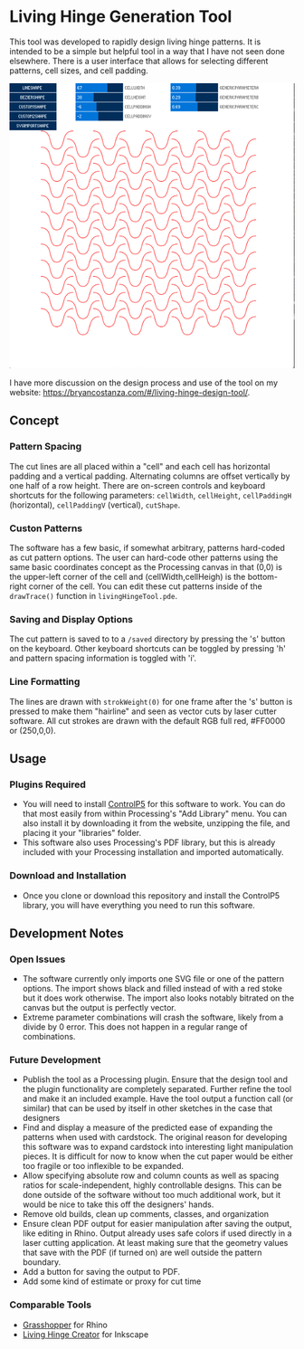 # Living Hinge Generation Tool
This tool was developed to rapidly design living hinge patterns. It is intended to be a simple but helpful tool in a way that I have not seen done elsewhere. There is a user interface that allows for selecting different patterns, cell sizes, and cell padding.

[![Tool screen capture link to video](/documentationfiles/screencap.png)](https://youtu.be/GCjJpf8orwI "Screen capture link to video")

I have more discussion on the design process and use of the tool on my website: https://bryancostanza.com/#/living-hinge-design-tool/.

## Concept

### Pattern Spacing

The cut lines are all placed within a "cell" and each cell has horizontal padding and a vertical padding. Alternating columns are offset vertically by one half of a row height. There are on-screen controls and keyboard shortcuts for the following parameters: `cellWidth`, `cellHeight`, `cellPaddingH` (horizontal), `cellPaddingV` (vertical), `cutShape`.

### Custon Patterns

The software has a few basic, if somewhat arbitrary, patterns hard-coded as cut pattern options. The user can hard-code other patterns using the same basic coordinates concept as the Processing canvas in that (0,0) is the upper-left corner of the cell and (cellWidth,cellHeigh) is the bottom-right corner of the cell. You can edit these cut patterns inside of the `drawTrace()` function in `livingHingeTool.pde`. 

### Saving and Display Options
The cut pattern is saved to to a `/saved` directory by pressing the 's' button on the keyboard. Other keyboard shortcuts can be toggled by pressing 'h' and pattern spacing information is toggled with 'i'.

### Line Formatting

The lines are drawn with `strokWeight(0)` for one frame after the 's' button is pressed to make them "hairline" and seen as vector cuts by laser cutter software. All cut strokes are drawn with the default RGB full red, #FF0000 or (250,0,0).

## Usage

### Plugins Required
* You will need to install [ControlP5](http://www.sojamo.de/libraries/controlP5/) for this software to work. You can do that most easily from within Processing's "Add Library" menu. You can also install it by downloading it from the website, unzipping the file, and placing it your "libraries" folder. 
* This software also uses Processing's PDF library, but this is already included with your Processing installation and imported automatically.

### Download and Installation
* Once you clone or download this repository and install the ControlP5 library, you will have everything you need to run this software.

## Development Notes

### Open Issues
* The software currently only imports one SVG file or one of the pattern options. The import shows black and filled instead of with a red stoke but it does work otherwise. The import also looks notably bitrated on the canvas but the output is perfectly vector.
* Extreme parameter combinations will crash the software, likely from a divide by 0 error. This does not happen in a regular range of combinations.

### Future Development

* Publish the tool as a Processing plugin. Ensure that the design tool and the plugin functionality are completely separated. Further refine the tool and make it an included example. Have the tool output a function call (or similar) that can be used by itself in other sketches in the case that designers 
* Find and display a measure of the predicted ease of expanding the patterns when used with cardstock. The original reason for developing this software was to expand cardstock into interesting light manipulation pieces. It is difficult for now to know when the cut paper would be either too fragile or too inflexible to be expanded.
* Allow specifying absolute row and column counts as well as spacing ratios for scale-independent, highly controllable designs. This can be done outside of the software without too much additional work, but it would be nice to take this off the designers' hands.
* Remove old builds, clean up comments, classes, and organization
* Ensure clean PDF output for easier manipulation after saving the output, like editing in Rhino. Output already uses safe colors if used directly in a laser cutting application. At least making sure that the geometry values that save with the PDF (if turned on) are well outside the pattern boundary.
* Add a button for saving the output to PDF.
* Add some kind of estimate or proxy for cut time

### Comparable Tools
* [Grasshopper](https://www.rhino3d.com/6/new/grasshopper) for Rhino
* [Living Hinge Creator](https://inkscape.org/~drphonon/%E2%98%85living-hinge-creator) for Inkscape
